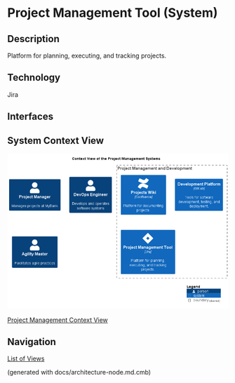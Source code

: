 # Project Management Tool (System)
## Description
Platform for planning, executing, and tracking projects.

## Technology
Jira


## Interfaces

## System Context View
![Context View of the Project Management Systems](../../mybank/project-management/context-view.png)

[Project Management Context View](../../mybank/project-management/context-view.md)


## Navigation
[List of Views](../../views.md)

(generated with docs/architecture-node.md.cmb)
